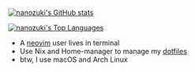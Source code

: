 ### 

<!--
**nanozuki/nanozuki** is a ✨ _special_ ✨ repository because its `README.md` (this file) appears on your GitHub profile.

Here are some ideas to get you started:

- 🔭 I’m currently working on ...
- 🌱 I’m currently learning ...
- 👯 I’m looking to collaborate on ...
- 🤔 I’m looking for help with ...
- 💬 Ask me about ...
- 📫 How to reach me: ...
- 😄 Pronouns: ...
- ⚡ Fun fact: ...
-->

[![nanozuki's GitHub stats](https://github-readme-stats.vercel.app/api?username=nanozuki&theme=graywhite)](https://github.com/nanozuki/nanozuki)

[![nanozuki's Top Languages](https://github-readme-stats.vercel.app/api/top-langs/?username=nanozuki&layout=compact&theme=graywhite)](https://github.com/nanozuki?tab=repositories)

- A [neovim](https://github.com/neovim/neovim) user lives in terminal
- Use Nix and Home-manager to manage my [dotfiles](https://github.com/nanozuki/crows)
- btw, I use macOS and Arch Linux
